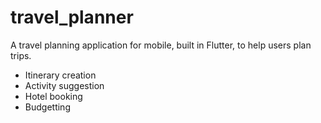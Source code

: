 # travel_planner

A travel planning application for mobile, built in Flutter, to help users plan trips.
- Itinerary creation
- Activity suggestion
- Hotel booking
- Budgetting